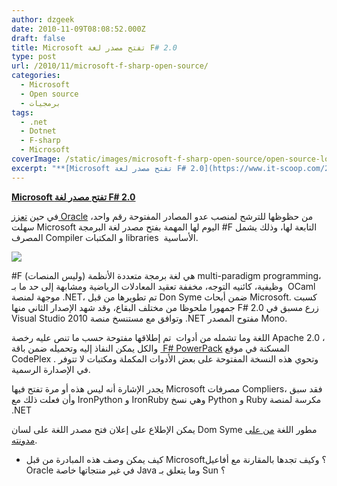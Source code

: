 ```yaml
---
author: dzgeek
date: 2010-11-09T08:08:52.000Z
draft: false
title: Microsoft تفتح مصدر لغة F# 2.0
type: post
url: /2010/11/microsoft-f-sharp-open-source/
categories:
  - Microsoft
  - Open source
  - برمجيات
tags:
  - .net
  - Dotnet
  - F-sharp
  - Microsoft
coverImage: /static/images/microsoft-f-sharp-open-source/open-source-logo-185x139.jpg
excerpt: "**[Microsoft تفتح مصدر لغة F# 2.0](https://www.it-scoop.com/2010/11/microsoft-f-sharp-open-source/)**\n\nفي حين [تعزز Oracle](https://www.it-scoop.com/2010/11/oracle-premium-java-virtual-machine/) من حظوظها للترشح لمنصب عدو المصادر المفتوحة رقم واحد، سهلت Microsoft اليوم لها المهمة بفتح مصدر لغة البرمجة #F التابعة لها، وذلك يشمل المصرف Compiler و المكتبات libraries\_ الأساسية.\n\n\n\n\\#F هي لغة"
---
```

**[Microsoft تفتح مصدر لغة F# 2.0](https://www.it-scoop.com/2010/11/microsoft-f-sharp-open-source/)**

في حين [تعزز Oracle](https://www.it-scoop.com/2010/11/oracle-premium-java-virtual-machine/) من حظوظها للترشح لمنصب عدو المصادر المفتوحة رقم واحد، سهلت Microsoft اليوم لها المهمة بفتح مصدر لغة البرمجة #F التابعة لها، وذلك يشمل المصرف Compiler و المكتبات libraries  الأساسية.

![](/static/images/microsoft-f-sharp-open-source/open-source-logo-185x139.jpg)

\#F هي لغة برمجة متعددة الأنظمة (وليس المنصات) multi-paradigm programming، وظيفية، كائنيه التوجه، مخففة تعقيد المعادلات الرياضية ومشابهة إلى حد ما بـ  OCaml موجهة لمنصة .NET، تم تطويرها من قبل Don Syme ضمن أبحاث Microsoft. كسبت جمهورا ملحوظا من مختلف البقاع، وقد شهد الإصدار الثاني منها F# 2.0 زرع مسبق في Visual Studio 2010 وتوافق مع مستنسخ منصة .NET مفتوح المصدر Mono.

اللغة وما تشمله من أدوات  تم إطلاقها مفتوحة حسب ما تنص عليه رخصة Apache 2.0 ، والكل يمكن النفاذ إليه وتحميله ضمن باقة [ F# PowerPack](http://fsharppowerpack.codeplex.com/) المسكنة في موقع CodePlex . وتحوي هذه النسخة المفتوحة على بعض الأدوات المكملة ومكتبات لا تتوفر في الإصدارة الرسمية.

يجدر الإشارة أنه ليس هذه أو مرة تفتح فيها Microsoft مصرفات Compliers، فقد سبق وأن فعلت ذلك مع IronPython و IronRuby وهي نسخ Python و Ruby مكرسة لمنصة .NET

يمكن الإطلاع على إعلان فتح مصدر اللغة على لسان Dom Syme مطور اللغة [من على مدونته](http://blogs.msdn.com/b/dsyme/archive/2010/11/04/announcing-the-f-compiler-library-source-code-drop.aspx).

-   كيف يمكن وصف هذه المبادرة من قبل Microsoft؟ وكيف تجدها بالمقارنة مع أفاعيل Oracle في غير منتجاتها خاصة Java وما يتعلق بـ Sun ؟
